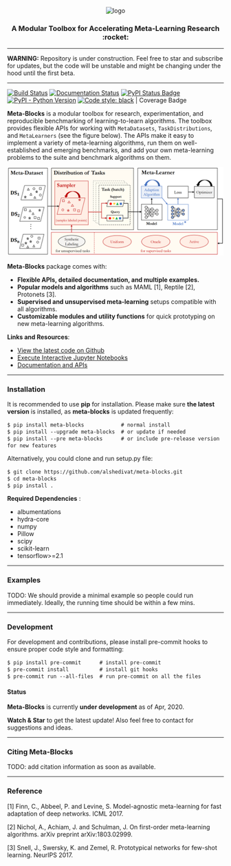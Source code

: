 <p align="center"><img src="https://github.com/alshedivat/meta-blocks/blob/master/docs/figs/meta-blocks-2d.png?raw=true" alt="logo" width="400px" /></p>

<h3 align="center">A Modular Toolbox for Accelerating Meta-Learning Research :rocket:</h3>

----

**WARNING:** Repository is under construction. Feel free to star and subscribe for updates, but the code will be unstable and might be changing under the hood until the first beta. 

----

[![Build Status](https://travis-ci.org/alshedivat/meta-blocks.svg)](https://travis-ci.org/alshedivat/meta-blocks)
[![Documentation Status](https://readthedocs.org/projects/meta-blocks/badge/?version=latest)](https://meta-blocks.readthedocs.io/en/latest/?badge=latest)
[![PyPI Status Badge](https://badge.fury.io/py/meta-blocks.svg)](https://pypi.org/project/meta-blocks/)
[![PyPI - Python Version](https://img.shields.io/pypi/pyversions/meta-blocks)](https://pypi.org/project/meta-blocks/)
[![Code style: black](https://img.shields.io/badge/code%20style-black-000000.svg)](https://github.com/psf/black)
| Coverage Badge

**Meta-Blocks** is a modular toolbox for research, experimentation, and reproducible benchmarking of learning-to-learn algorithms.
The toolbox provides flexible APIs for working with `MetaDatasets`, `TaskDistributions`, and `MetaLearners` (see the figure below).
The APIs make it easy to implement a variety of meta-learning algorithms, run them on well-established and emerging benchmarks, and add your own meta-learning problems to the suite and benchmark algorithms on them. 

 ![System Illustration](docs/figs/system_illustration.png)

**Meta-Blocks** package comes with:

* **Flexible APIs, detailed documentation, and multiple examples.**
* **Popular models and algorithms** such as MAML [1], Reptile [2], Protonets [3].
* **Supervised and unsupervised meta-learning** setups compatible with all algorithms.
* **Customizable modules and utility functions** for quick prototyping on new meta-learning algorithms.

**Links and Resources**:

* [View the latest code on Github]()
* [Execute Interactive Jupyter Notebooks]()
* [Documentation and APIs]()

---

### Installation


It is recommended to use **pip** for installation. Please make sure
**the latest version** is installed, as **meta-blocks** is updated frequently:


```shell
$ pip install meta-blocks            # normal install
$ pip install --upgrade meta-blocks  # or update if needed
$ pip install --pre meta-blocks      # or include pre-release version for new features
```

Alternatively, you could clone and run setup.py file:

```
$ git clone https://github.com/alshedivat/meta-blocks.git
$ cd meta-blocks
$ pip install .
```

**Required Dependencies** :

* albumentations
* hydra-core
* numpy
* Pillow
* scipy
* scikit-learn
* tensorflow>=2.1

---

### Examples

TODO:
We should provide a minimal example so people could run immediately.
Ideally, the running time should be within a few mins.

----

### Development

For development and contributions, please install pre-commit hooks to ensure proper code style and formatting:

```shell
$ pip install pre-commit      # install pre-commit
$ pre-commit install          # install git hooks
$ pre-commit run --all-files  # run pre-commit on all the files
```

#### Status

**Meta-Blocks** is currently **under development** as of Apr, 2020.

**Watch & Star** to get the latest update! Also feel free to contact for suggestions and ideas.

----

### Citing Meta-Blocks

TODO: add citation information as soon as available.

----


### Reference

[1] Finn, C., Abbeel, P. and Levine, S. Model-agnostic meta-learning for fast adaptation of deep networks. ICML 2017.

[2] Nichol, A., Achiam, J. and Schulman, J. On first-order meta-learning algorithms. arXiv preprint arXiv:1803.02999.

[3] Snell, J., Swersky, K. and Zemel, R. Prototypical networks for few-shot learning. NeurIPS 2017.

